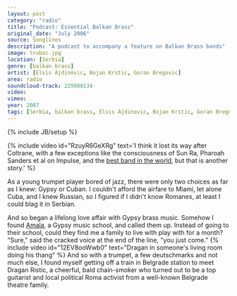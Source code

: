 ```yaml
---
layout: post
category: "radio"
title: "Podcast: Essential Balkan Brass"
original_date: "July 2006"
source: Songlines
description: "A podcast to accompany a feature on Balkan Brass bands"
image: trubac.jpg
location: [Serbia]
genre: [balkan brass]
artist: [Elvis Ajdinovic, Bojan Krstic, Goran Bregovic]
area: radio
soundcloud-track: 229980134
video: 
vimeo:
year: 2007 
tags: [Serbia, balkan brass, Elvis Ajdinovic, Bojan Krstic, Goran Bregovic]
---
```

{% include JB/setup %}

{% include video id="RzuyR6GeXRg" text='I think it lost its way after Coltrane, with a few exceptions like the consciousness of Sun Ra, Pharoah Sanders et al on Impulse, and the <a href="https://www.youtube.com/watch?v=8QuhUwa0ETY"> best band in the world</a>, but that is another story.' %} 

As a young trumpet player bored of jazz, there were only two choices as far as I knew: Gypsy or Cuban. I couldn't afford the airfare to Miami, let alone Cuba, and I knew Russian, so I figured if I didn't know Romanes, at least I could blag it in Serbian.



And so began a lifelong love affair with Gypsy brass music. Somehow I found <a href="http://www.galbeno.com/">Amala</a>, a Gypsy music school, and called them up. Instead of going to their school, could they find me a family to live with play with for a month? "Sure," said the cracked voice at the end of the line, "you just come." 
{% include video id="12EV8ooWwb0" text="Dragan in someone's living room doing his thang" %}
And so with a trumpet, a few deutschmarks and not much else, I found myself getting off a train in Belgrade station to meet Dragan Ristic, a cheerful, bald chain-smoker who turned out to be a top guitarist and local political Roma activist from a well-known Belgrade theatre family.



